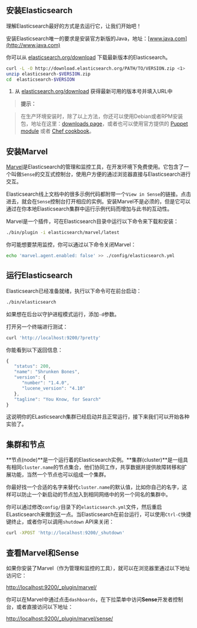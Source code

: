 ## 安装Elasticsearch

理解Elasticsearch最好的方式是去运行它，让我们开始吧！

安装Elasticsearch唯一的要求是安装官方新版的Java，地址：[www.java.com](http://www.java.com)

你可以从 [elasticsearch.org/download](http://www.elasticsearch.org/download/) 下载最新版本的Elasticsearch。

```bash
curl -L -O http://download.elasticsearch.org/PATH/TO/VERSION.zip <1>
unzip elasticsearch-$VERSION.zip
cd  elasticsearch-$VERSION
```
1. 从 [elasticsearch.org/download](http://www.elasticsearch.org/download/) 获得最新可用的版本号并填入URL中

>**提示：**

>在生产环境安装时，除了以上方法，你还可以使用Debian或者RPM安装包，地址在这里：[downloads page](http://www.elasticsearch.org/downloads)，或者也可以使用官方提供的 [Puppet module](https://github.com/elasticsearch/puppet-elasticsearch) 或者
[Chef cookbook](https://github.com/elasticsearch/cookbook-elasticsearch)。

## 安装Marvel

[Marvel](http://www.elasticsearch.com/marvel)是Elasticsearch的管理和监控工具，在开发环境下免费使用。它包含了一个叫做`Sense`的交互式控制台，使用户方便的通过浏览器直接与Elasticsearch进行交互。

Elasticsearch线上文档中的很多示例代码都附带一个`View in Sense`的链接。点击进去，就会在`Sense`控制台打开相应的实例。安装Marvel不是必须的，但是它可以通过在你本地Elasticsearch集群中运行示例代码而增加与此书的互动性。

Marvel是一个插件，可在Elasticsearch目录中运行以下命令来下载和安装：

```bash
./bin/plugin -i elasticsearch/marvel/latest
```

你可能想要禁用监控，你可以通过以下命令关闭Marvel：

```bash
echo 'marvel.agent.enabled: false' >> ./config/elasticsearch.yml
```

## 运行Elasticsearch

Elasticsearch已经准备就绪，执行以下命令可在前台启动：

```bash
./bin/elasticsearch
```
如果想在后台以守护进程模式运行，添加`-d`参数。

打开另一个终端进行测试：

```bash
curl 'http://localhost:9200/?pretty'
```

你能看到以下返回信息：

```javascript
{
   "status": 200,
   "name": "Shrunken Bones",
   "version": {
      "number": "1.4.0",
      "lucene_version": "4.10"
   },
   "tagline": "You Know, for Search"
}
```
这说明你的ELasticsearch集群已经启动并且正常运行，接下来我们可以开始各种实验了。

## 集群和节点

**节点(node)**是一个运行着的Elasticsearch实例。**集群(cluster)**是一组具有相同`cluster.name`的节点集合，他们协同工作，共享数据并提供故障转移和扩展功能，当然一个节点也可以组成一个集群。

你最好找一个合适的名字来替代`cluster.name`的默认值，比如你自己的名字，这样可以防止一个新启动的节点加入到相同网络中的另一个同名的集群中。

你可以通过修改`config/`目录下的`elasticsearch.yml`文件，然后重启ELasticsearch来做到这一点。当Elasticsearch在前台运行，可以使用`Ctrl-C`快捷键终止，或者你可以调用`shutdown` API来关闭：

```bash
curl -XPOST 'http://localhost:9200/_shutdown'
```

## 查看Marvel和Sense

如果你安装了Marvel（作为管理和监控的工具），就可以在浏览器里通过以下地址访问它：

[http://localhost:9200/_plugin/marvel/](http://localhost:9200/_plugin/marvel/)

你可以在Marvel中通过点击`dashboards`，在下拉菜单中访问**Sense**开发者控制台，或者直接访问以下地址：

[http://localhost:9200/_plugin/marvel/sense/](http://localhost:9200/_plugin/marvel/sense/)
